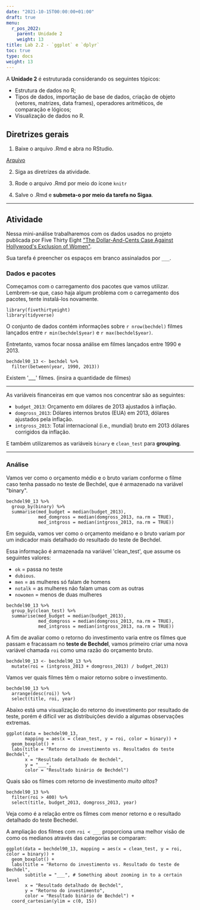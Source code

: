 ```yaml
---
date: "2021-10-15T00:00:00+01:00"
draft: true
menu:
  r_pos_2022:
    parent: Unidade 2
    weight: 13
title: Lab 2.2 - `ggplot` e `dplyr`
toc: true
type: docs
weight: 13
---
```


A **Unidade 2** é estruturada considerando os seguintes tópicos:
- Estrutura de dados no R; 
- Tipos de dados, importação de base de dados, criação de objeto (vetores, matrizes, data frames), operadores aritméticos, de comparação e lógicos;
- Visualização de dados no R.

## **Diretrizes gerais**

1. Baixe o arquivo .Rmd e abra no RStudio. 

[Arquivo](https://cefetmgbr-my.sharepoint.com/:u:/g/personal/renataoliveira_cefetmg_br/EdOhUzJEDXhFsbtqeXPtQk4BG0o3aTwZCnp8ZdotdiNaxg?e=gHdRz4)

2. Siga as diretrizes da atividade. 

3. Rode o arquivo .Rmd por meio do ícone `knitr` 

4. Salve o .Rmd e **submeta-o por meio da tarefa no Sigaa**. 

<hr></hr>

## **Atividade**

Nessa mini-análise trabalharemos com os dados usados no projeto publicada por Five Thirty Eight ["The Dollar-And-Cents Case Against Hollywood's Exclusion of Women"](https://fivethirtyeight.com/features/the-dollar-and-cents-case-against-hollywoods-exclusion-of-women/).

Sua tarefa é preencher os espaços em branco assinalados por `___`.

### Dados e pacotes

Começamos com o carregamento dos pacotes que vamos utilizar. Lembrem-se que, caso haja algum problema com o carregamento dos pacotes, tente instalá-los novamente. 

```{r load-packages, message=FALSE}
library(fivethirtyeight)
library(tidyverse)
```

O conjunto de dados contém informações sobre `r nrow(bechdel)` filmes lançados entre `r min(bechdel$year)` e `r max(bechdel$year)`.

Entretanto, vamos focar nossa análise em filmes lançados entre 1990 e 2013.

```{r}
bechdel90_13 <- bechdel %>% 
  filter(between(year, 1990, 2013))
```

Existem '___' filmes. (insira a quantidade de filmes)

---

As variáveis financeiras em que vamos nos concentrar são as seguintes:

- `budget_2013`: Orçamento em dólares de 2013 ajustados à inflação.
- `domgross_2013`: Dólares internos brutos (EUA) em 2013, dólares ajustados pela inflação.
- `intgross_2013`: Total internacional (i.e., mundial) bruto em 2013 dólares corrigidos da inflação.

E também utilizaremos as variáveis `binary` e `clean_test` para **grouping**.

---

### Análise

Vamos ver como o orçamento médio e o bruto variam conforme o filme caso tenha passado no teste de Bechdel, que é armazenado na variável "binary".

```{r message = FALSE}
bechdel90_13 %>%
  group_by(binary) %>%
  summarise(med_budget = median(budget_2013),
            med_domgross = median(domgross_2013, na.rm = TRUE),
            med_intgross = median(intgross_2013, na.rm = TRUE))
```

Em seguida, vamos ver como o orçamento meidano e o bruto variam por um indicador mais detalhado do resultado do teste de Bechdel.

Essa informação é armazenada na variável 'clean_test', que assume os seguintes valores:

- `ok` = passa no teste
- `dubious`.
- `men` = as mulheres só falam de homens
- `notalk` = as mulheres não falam umas com as outras
- `nowomen` = menos de duas mulheres

```{r message = FALSE}
bechdel90_13 %>%
  group_by(clean_test) %>%
  summarise(med_budget = median(budget_2013),
            med_domgross = median(domgross_2013, na.rm = TRUE),
            med_intgross = median(intgross_2013, na.rm = TRUE))
```

A fim de avaliar como o retorno do investimento varia entre os filmes que passam e fracassam no **teste de Bechdel**, vamos primeiro criar uma nova variável chamada `roi` como uma razão do orçamento bruto.

```{r}
bechdel90_13 <- bechdel90_13 %>%
  mutate(roi = (intgross_2013 + domgross_2013) / budget_2013)
```

Vamos ver quais filmes têm o maior retorno sobre o investimento.

```{r}
bechdel90_13 %>%
  arrange(desc(roi)) %>% 
  select(title, roi, year)
```

Abaixo está uma visualização do retorno do investimento por resultado de teste, porém é difícil ver as distribuições devido a algumas observações extremas.

```{r warning = FALSE}
ggplot(data = bechdel90_13, 
       mapping = aes(x = clean_test, y = roi, color = binary)) +
  geom_boxplot() +
  labs(title = "Retorno do investimento vs. Resultados do teste Bechdel",
       x = "Resultado detalhado de Bechdel",
       y = "___",
       color = "Resultado binário de Bechdel")
```

Quais são os filmes com retorno de investimento *muito altos*?

```{r}
bechdel90_13 %>%
  filter(roi > 400) %>%
  select(title, budget_2013, domgross_2013, year)
```

Veja como é a relação entre os filmes com menor retorno e o resultado detalhado do teste Bechedel. 

A ampliação dos filmes com `roi < ___` proporciona uma melhor visão de como os medianos através das categorias se comparam:

```{r warning = FALSE}
ggplot(data = bechdel90_13, mapping = aes(x = clean_test, y = roi, color = binary)) +
  geom_boxplot() +
  labs(title = "Retorno do investimento vs. Resultado do teste de Bechdel",
       subtitle = "___", # Something about zooming in to a certain level
       x = "Resultado detalhado de Bechdel",
       y = "Retorno do investimento",
       color = "Resultado binário de Bechdel") +
  coord_cartesian(ylim = c(0, 15))
```

